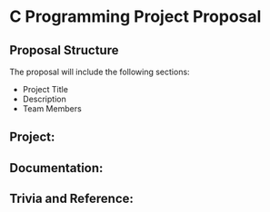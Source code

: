 # C Programming Project Proposal

## Proposal Structure
The proposal will include the following sections:
* Project Title
* Description
* Team Members

## Project: 

## Documentation:

## Trivia and Reference:
